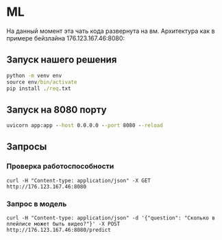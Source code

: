 # ML
На данный момент эта чать кода развернута на вм. Архитектура как в примере бейзлайна 176.123.167.46:8080:
## Запуск нашего решения

```cmd
python -m venv env
source env/bin/activate
pip install ./req.txt
```

## Запуск на 8080 порту
```cmd
uvicorn app:app --host 0.0.0.0 --port 8080 --reload
```

## Запросы

### Проверка работоспособности
```
curl -H "Content-type: application/json" -X GET http://176.123.167.46:8080
```

### Запрос в модель
```
curl -H "Content-type: application/json" -d '{"question": "Сколько в плейлисе может быть видео?"}' -X POST http://176.123.167.46:8080/predict
```
